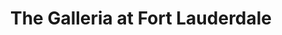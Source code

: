 ---
title: "The Galleria at Fort Lauderdale"
url: /fort-lauderdale/the-galleria-at-fort-lauderdale/
shop: Einkaufszentrum
---